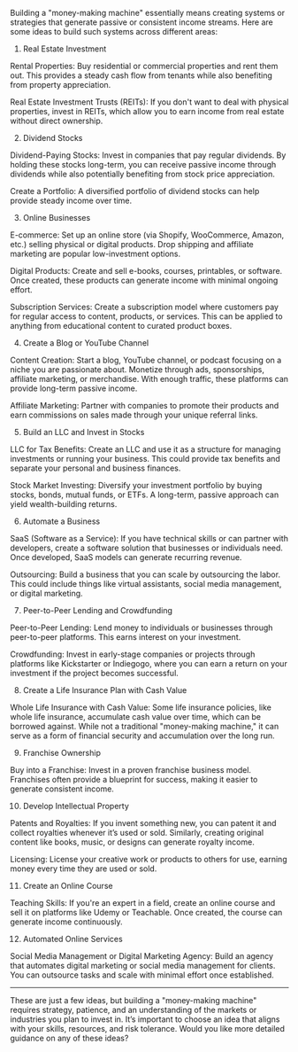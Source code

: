 Building a "money-making machine" essentially means creating systems or strategies that generate passive or consistent income streams. Here are some ideas to build such systems across different areas:

1. Real Estate Investment

Rental Properties: Buy residential or commercial properties and rent them out. This provides a steady cash flow from tenants while also benefiting from property appreciation.

Real Estate Investment Trusts (REITs): If you don't want to deal with physical properties, invest in REITs, which allow you to earn income from real estate without direct ownership.


2. Dividend Stocks

Dividend-Paying Stocks: Invest in companies that pay regular dividends. By holding these stocks long-term, you can receive passive income through dividends while also potentially benefiting from stock price appreciation.

Create a Portfolio: A diversified portfolio of dividend stocks can help provide steady income over time.


3. Online Businesses

E-commerce: Set up an online store (via Shopify, WooCommerce, Amazon, etc.) selling physical or digital products. Drop shipping and affiliate marketing are popular low-investment options.

Digital Products: Create and sell e-books, courses, printables, or software. Once created, these products can generate income with minimal ongoing effort.

Subscription Services: Create a subscription model where customers pay for regular access to content, products, or services. This can be applied to anything from educational content to curated product boxes.


4. Create a Blog or YouTube Channel

Content Creation: Start a blog, YouTube channel, or podcast focusing on a niche you are passionate about. Monetize through ads, sponsorships, affiliate marketing, or merchandise. With enough traffic, these platforms can provide long-term passive income.

Affiliate Marketing: Partner with companies to promote their products and earn commissions on sales made through your unique referral links.


5. Build an LLC and Invest in Stocks

LLC for Tax Benefits: Create an LLC and use it as a structure for managing investments or running your business. This could provide tax benefits and separate your personal and business finances.

Stock Market Investing: Diversify your investment portfolio by buying stocks, bonds, mutual funds, or ETFs. A long-term, passive approach can yield wealth-building returns.


6. Automate a Business

SaaS (Software as a Service): If you have technical skills or can partner with developers, create a software solution that businesses or individuals need. Once developed, SaaS models can generate recurring revenue.

Outsourcing: Build a business that you can scale by outsourcing the labor. This could include things like virtual assistants, social media management, or digital marketing.


7. Peer-to-Peer Lending and Crowdfunding

Peer-to-Peer Lending: Lend money to individuals or businesses through peer-to-peer platforms. This earns interest on your investment.

Crowdfunding: Invest in early-stage companies or projects through platforms like Kickstarter or Indiegogo, where you can earn a return on your investment if the project becomes successful.


8. Create a Life Insurance Plan with Cash Value

Whole Life Insurance with Cash Value: Some life insurance policies, like whole life insurance, accumulate cash value over time, which can be borrowed against. While not a traditional "money-making machine," it can serve as a form of financial security and accumulation over the long run.


9. Franchise Ownership

Buy into a Franchise: Invest in a proven franchise business model. Franchises often provide a blueprint for success, making it easier to generate consistent income.


10. Develop Intellectual Property

Patents and Royalties: If you invent something new, you can patent it and collect royalties whenever it’s used or sold. Similarly, creating original content like books, music, or designs can generate royalty income.

Licensing: License your creative work or products to others for use, earning money every time they are used or sold.


11. Create an Online Course

Teaching Skills: If you're an expert in a field, create an online course and sell it on platforms like Udemy or Teachable. Once created, the course can generate income continuously.


12. Automated Online Services

Social Media Management or Digital Marketing Agency: Build an agency that automates digital marketing or social media management for clients. You can outsource tasks and scale with minimal effort once established.



---

These are just a few ideas, but building a "money-making machine" requires strategy, patience, and an understanding of the markets or industries you plan to invest in. It’s important to choose an idea that aligns with your skills, resources, and risk tolerance. Would you like more detailed guidance on any of these ideas?

